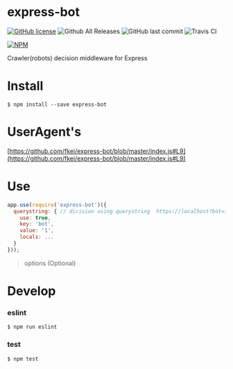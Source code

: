 # express-bot

[![GitHub license](https://img.shields.io/github/license/fkei/express-bot.svg)](https://github.com/fkei/express-bot/blob/master/LICENSE)
![Github All Releases](https://img.shields.io/github/downloads/fkei/express-bot/total.svg)
![GitHub last commit](https://img.shields.io/github/last-commit/fkei/express-bot.svg)
![Travis CI](https://img.shields.io/travis/fkei/express-bot/master.svg)

[![NPM](https://nodei.co/npm/express-bot.png?downloads=true&downloadRank=true&stars=true)](https://nodei.co/npm/express-bot/)


Crawler(robots) decision middleware for Express


# Install

```
$ npm install --save express-bot
```

# UserAgent's

[https://github.com/fkei/express-bot/blob/master/index.js#L9](https://github.com/fkei/express-bot/blob/master/index.js#L9)

# Use

```javascript
app.use(require('express-bot')({
  querystring: { // dicision using querystring  https://localhost?bot=1 -> hit!!
    use: true,
    key: 'bot',
    value: '1',
    locals: ...
  }
}));
```

> options (Optional)

# Develop

### eslint

```
$ npm run eslint
```

### test

```
$ npm test
```
